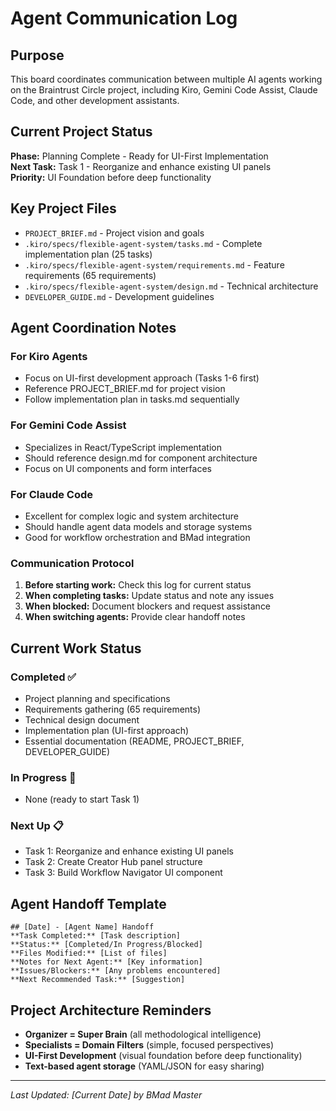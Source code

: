 # Agent Communication Log

## Purpose
This board coordinates communication between multiple AI agents working on the Braintrust Circle project, including Kiro, Gemini Code Assist, Claude Code, and other development assistants.

## Current Project Status
**Phase:** Planning Complete - Ready for UI-First Implementation  
**Next Task:** Task 1 - Reorganize and enhance existing UI panels  
**Priority:** UI Foundation before deep functionality

## Key Project Files
- `PROJECT_BRIEF.md` - Project vision and goals
- `.kiro/specs/flexible-agent-system/tasks.md` - Complete implementation plan (25 tasks)
- `.kiro/specs/flexible-agent-system/requirements.md` - Feature requirements (65 requirements)
- `.kiro/specs/flexible-agent-system/design.md` - Technical architecture
- `DEVELOPER_GUIDE.md` - Development guidelines

## Agent Coordination Notes

### For Kiro Agents
- Focus on UI-first development approach (Tasks 1-6 first)
- Reference PROJECT_BRIEF.md for project vision
- Follow implementation plan in tasks.md sequentially

### For Gemini Code Assist
- Specializes in React/TypeScript implementation
- Should reference design.md for component architecture
- Focus on UI components and form interfaces

### For Claude Code
- Excellent for complex logic and system architecture
- Should handle agent data models and storage systems
- Good for workflow orchestration and BMad integration

### Communication Protocol
1. **Before starting work:** Check this log for current status
2. **When completing tasks:** Update status and note any issues
3. **When blocked:** Document blockers and request assistance
4. **When switching agents:** Provide clear handoff notes

## Current Work Status

### Completed ✅
- Project planning and specifications
- Requirements gathering (65 requirements)
- Technical design document
- Implementation plan (UI-first approach)
- Essential documentation (README, PROJECT_BRIEF, DEVELOPER_GUIDE)

### In Progress 🚧
- None (ready to start Task 1)

### Next Up 📋
- Task 1: Reorganize and enhance existing UI panels
- Task 2: Create Creator Hub panel structure
- Task 3: Build Workflow Navigator UI component

## Agent Handoff Template
```
## [Date] - [Agent Name] Handoff
**Task Completed:** [Task description]
**Status:** [Completed/In Progress/Blocked]
**Files Modified:** [List of files]
**Notes for Next Agent:** [Key information]
**Issues/Blockers:** [Any problems encountered]
**Next Recommended Task:** [Suggestion]
```

## Project Architecture Reminders
- **Organizer = Super Brain** (all methodological intelligence)
- **Specialists = Domain Filters** (simple, focused perspectives)
- **UI-First Development** (visual foundation before deep functionality)
- **Text-based agent storage** (YAML/JSON for easy sharing)

---
*Last Updated: [Current Date] by BMad Master*